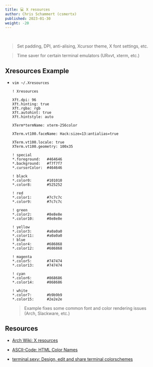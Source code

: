 ```yaml
---
title: 💻 X resources
author: Chris Schammert (csmertx)
published: 2023-01-30
weight: -20
---
```


<br />

> Set padding, DPI, anti-alising, Xcursor theme, X font settings, etc.

> Time saver for certain terminal emulators (URxvt, xterm, etc.)

## Xresources Example

- ```vim ~/.Xresources```

    ```
    ! Xresources
        
    Xft.dpi: 96
    Xft.hinting: true
    Xft.rgba: rgb
    Xft.autohint: true
    Xft.hintstyle: auto

    XTerm*termName: xterm-256color

    XTerm.vt100.faceName: Hack:size=13:antialias=true

    XTerm.vt100.locale: true
    XTerm.vt100.geometry: 100x35

    ! special
    *.foreground:   #464646
    *.background:   #f7f7f7
    *.cursorColor:  #464646

    ! black
    *.color0:       #101010
    *.color8:       #525252

    ! red
    *.color1:       #7c7c7c
    *.color9:       #7c7c7c

    ! green
    *.color2:       #8e8e8e
    *.color10:      #8e8e8e

    ! yellow
    *.color3:       #a0a0a0
    *.color11:      #a0a0a0
    ! blue
    *.color4:       #686868
    *.color12:      #686868

    ! magenta
    *.color5:       #747474
    *.color13:      #747474

    ! cyan
    *.color6:       #868686
    *.color14:      #868686

    ! white
    *.color7:       #b9b9b9
    *.color15:      #2e2e2e
    ```

    > Example fixes some common font and color rendering issues (Arch, Slackware, etc.)

## Resources

- [Arch Wiki: X resources](https://wiki.archlinux.org/title/X_resources)

- [ASCII-Code: HTML Color Names](https://www.ascii-code.com/html-color-names)

- [terminal.sexy: Design, edit and share terminal colorschemes](https://terminal.sexy/)